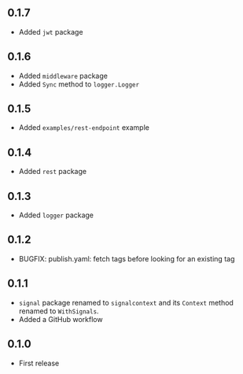 ## 0.1.7

- Added `jwt` package

## 0.1.6

- Added `middleware` package
- Added `Sync` method to `logger.Logger`

## 0.1.5

- Added `examples/rest-endpoint` example

## 0.1.4

- Added `rest` package

## 0.1.3

- Added `logger` package

## 0.1.2

- BUGFIX: publish.yaml: fetch tags before looking for an existing tag

## 0.1.1

- `signal` package renamed to `signalcontext` and its `Context` method renamed
  to `WithSignals`.
- Added a GitHub workflow

## 0.1.0

- First release
